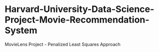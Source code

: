 # Harvard-University-Data-Science-Project-Movie-Recommendation-System
MovieLens Project - Penalized Least Squares Approach
